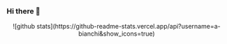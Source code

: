 ### Hi there 👋

<div align="center">
![github stats](https://github-readme-stats.vercel.app/api?username=a-bianchi&show_icons=true)
</div>  


<!--
**a-bianchi/a-bianchi** is a ✨ _special_ ✨ repository because its `README.md` (this file) appears on your GitHub profile.

Here are some ideas to get you started:

- 🔭 I’m currently working on ...
- 🌱 I’m currently learning ...
- 👯 I’m looking to collaborate on ...
- 🤔 I’m looking for help with ...
- 💬 Ask me about ...
📫 How to reach me: ...
- 😄 Pronouns: ...
- ⚡ Fun fact: ...
-->
